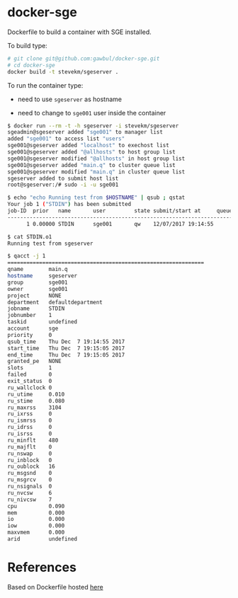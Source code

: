 docker-sge
==========


Dockerfile to build a container with SGE installed.

To build type:

```bash
# git clone git@github.com:gawbul/docker-sge.git
# cd docker-sge
docker build -t stevekm/sgeserver .
```

To run the container type:

- need to use `sgeserver` as hostname

- need to change to `sge001` user inside the container

```bash
$ docker run --rm -t -h sgeserver -i stevekm/sgeserver
sgeadmin@sgeserver added "sge001" to manager list
added "sge001" to access list "users"
sge001@sgeserver added "localhost" to exechost list
sge001@sgeserver added "@allhosts" to host group list
sge001@sgeserver modified "@allhosts" in host group list
sge001@sgeserver added "main.q" to cluster queue list
sge001@sgeserver modified "main.q" in cluster queue list
sgeserver added to submit host list
root@sgeserver:/# sudo -i -u sge001

$ echo "echo Running test from $HOSTNAME" | qsub ; qstat
Your job 1 ("STDIN") has been submitted
job-ID  prior   name       user         state submit/start at     queue                          slots ja-task-ID
-----------------------------------------------------------------------------------------------------------------
      1 0.00000 STDIN      sge001       qw    12/07/2017 19:14:55                                    1

$ cat STDIN.o1
Running test from sgeserver

$ qacct -j 1
==============================================================
qname        main.q
hostname     sgeserver
group        sge001
owner        sge001
project      NONE
department   defaultdepartment
jobname      STDIN
jobnumber    1
taskid       undefined
account      sge
priority     0
qsub_time    Thu Dec  7 19:14:55 2017
start_time   Thu Dec  7 19:15:05 2017
end_time     Thu Dec  7 19:15:05 2017
granted_pe   NONE
slots        1
failed       0
exit_status  0
ru_wallclock 0
ru_utime     0.010
ru_stime     0.080
ru_maxrss    3104
ru_ixrss     0
ru_ismrss    0
ru_idrss     0
ru_isrss     0
ru_minflt    480
ru_majflt    0
ru_nswap     0
ru_inblock   0
ru_oublock   16
ru_msgsnd    0
ru_msgrcv    0
ru_nsignals  0
ru_nvcsw     6
ru_nivcsw    7
cpu          0.090
mem          0.000
io           0.000
iow          0.000
maxvmem      0.000
arid         undefined
```

# References

Based on Dockerfile hosted [here](https://github.com/bgruening/docker-recipes/blob/621e80e37d1829494bc193ce3f20fe7f4833ec2a/freiburger-rna-tools/Dockerfile#L14
)
